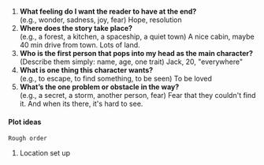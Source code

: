 1. **What feeling do I want the reader to have at the end?**  
    (e.g., wonder, sadness, joy, fear)
    Hope, resolution
2. **Where does the story take place?**  
    (e.g., a forest, a kitchen, a spaceship, a quiet town)
    A nice cabin, maybe 40 min drive from town. Lots of land.
3. **Who is the first person that pops into my head as the main character?**  
    (Describe them simply: name, age, one trait)
    Jack, 20, "everywhere"
4. **What is one thing this character wants?**  
    (e.g., to escape, to find something, to be seen)
    To be loved
5. **What’s the one problem or obstacle in the way?**  
    (e.g., a secret, a storm, another person, fear)
    Fear that they couldn't find it. And when its there, it's hard to see.

#### Plot ideas
	Rough order
1. Location set up